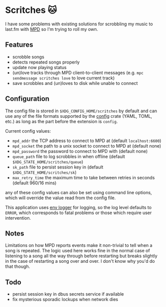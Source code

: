 # Scritches 🐱

I have some problems with existing solutions for scrobbling my music to last.fm
with [MPD](https://www.musicpd.org/) so I'm trying to roll my own.

## Features

- scrobble songs
- detects repeated songs properly
- update now playing status
- (un)love tracks through MPD client-to-client messages (e.g. 
  `mpc sendmessage scritches love` to love current track)
- save scrobbles and (un)loves to disk while unable to connect

## Configuration

The config file is stored in `$XDG_CONFIG_HOME/scritches` by default and can use
any of the file formats supported by the
[config](https://crates.io/crates/config) crate (YAML, TOML, etc.) as long as
the part before the extension is `config`.

Current config values:
- `mpd_addr` the TCP address to connect to MPD at (default `localhost:6600`)
- `mpd_socket` the path to a unix socket to connect to MPD at (default none)
- `mpd_password` the password to connect to MPD with (default none)
- `queue_path` file to log scrobbles in when offline (default
  `$XDG_STATE_HOME/scritches/queue`)
- `sk_path` file to persist session key in (default 
  `$XDG_STATE_HOME/scritches/sk`)
- `max_retry_time` the maximum time to take between retries in seconds (default
  960/16 mins)

any of these config values can also be set using command line options, which
will override the value read from the config file.

This application uses [env logger](https://crates.io/crates/env_logger) for
logging, so the log level defaults to `ERROR`, which corresponds to fatal
problems or those which require user intervention. 

## Notes

Limitations on how MPD reports events make it non-trivial to tell when a song is
repeated. The logic used here works fine in the normal case of listening to a
song all the way through before restarting but breaks slightly in the case of
restarting a song over and over. I don't know why you'd do that though.

## Todo

- persist session key in dbus secrets service if available
- fix mysterious sporadic lockups when network dies
